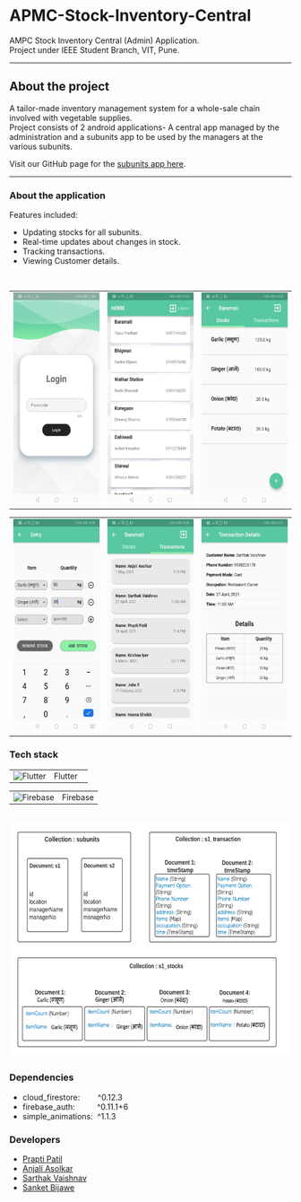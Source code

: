 # APMC-Stock-Inventory-Central
AMPC Stock Inventory Central (Admin) Application. <br>Project under IEEE Student Branch, VIT, Pune.<hr>

## About the project

A tailor-made inventory management system for a whole-sale chain involved with vegetable supplies.<br>
Project consists of 2 android applications- A central app managed by the administration and a subunits app to be used by the managers at the various subunits.

Visit our GitHub page for the <a href = "https://github.com/IEEE-SB-VIT-Pune/APMC-Stock-Inventory-SubUnit">subunits app here</a>.
<hr>

### About the application

Features included:
<ul>
 <li> Updating stocks for all subunits.
 <li> Real-time updates about changes in stock.  
 <li> Tracking transactions.
 <li> Viewing Customer details.
</ul><br>

<table>
  <tr>
    <td><img src = "https://github.com/IEEE-SB-VIT-Pune/APMC-Stock-Inventory-Central/blob/master/assets/images/login.jpeg" alt = "LoginPage" width = "180" height = "380"></td>
    <td><img src = "https://github.com/IEEE-SB-VIT-Pune/APMC-Stock-Inventory-Central/blob/master/assets/images/StoreList.jpeg" alt = "StoreList" width = "180" height = "380"></td>
    <td><img src = "https://github.com/IEEE-SB-VIT-Pune/APMC-Stock-Inventory-Central/blob/master/assets/images/Stocks.jpeg" alt = "Stocks" width = "180" height = "380"></td>
  </tr>
</table>
<table>
  <tr>
    <td><img src = "https://github.com/IEEE-SB-VIT-Pune/APMC-Stock-Inventory-Central/blob/master/assets/images/UpdatingStock.jpeg" alt = "UpdatingStock" width = "180" height = "380"></td>
    <td><img src = "https://github.com/IEEE-SB-VIT-Pune/APMC-Stock-Inventory-Central/blob/master/assets/images/Transactions.jpeg" alt = "Transactions" width = "180" height = "380"></td>
    <td><img src = "https://github.com/IEEE-SB-VIT-Pune/APMC-Stock-Inventory-Central/blob/master/assets/images/TransactionDetails.jpeg" alt = "TransactionDetails" width = "180" height = "380"></td>
  </tr>
</table>


### Tech stack

<table>
  <tr>
    <td><img src = "https://cdn.icon-icons.com/icons2/2107/PNG/512/file_type_flutter_icon_130599.png" alt="Flutter" width="50" height="50"></td>
    <td>Flutter &nbsp&nbsp</td>
  </tr>
</table>
<table>
<tr>
    <td><img src = "https://cdn4.iconfinder.com/data/icons/google-i-o-2016/512/google_firebase-2-512.png" alt="Firebase" width="50" height="50"></td>
    <td>Firebase</td>
  </tr>  
</table>
<br>
<img src = "https://github.com/IEEE-SB-VIT-Pune/APMC-Stock-Inventory-Central/blob/master/assets/images/Database_schema.png" alt="Database Schema" width="630" height="420">

### Dependencies
<ul>
 <li> cloud_firestore:&nbsp &nbsp &nbsp &nbsp ^0.12.3
 <li> firebase_auth:&nbsp &nbsp &nbsp &nbsp &nbsp ^0.11.1+6
 <li> simple_animations:&nbsp ^1.1.3
</ul>  

### Developers

<ul>
 <li><a href="https://www.linkedin.com/in/prapti-patil-02ba72192/" > Prapti Patil </a> 
 <li><a href="https://www.linkedin.com/in/anjali-asolkar/"> Anjali Asolkar </a> 
 <li><a href="https://www.linkedin.com/in/sarthak-vaishnav-038a57174/" > Sarthak Vaishnav </a>
 <li><a href="https://www.linkedin.com/in/sanket-bijawe/" > Sanket Bijawe</a> 
</ul>
